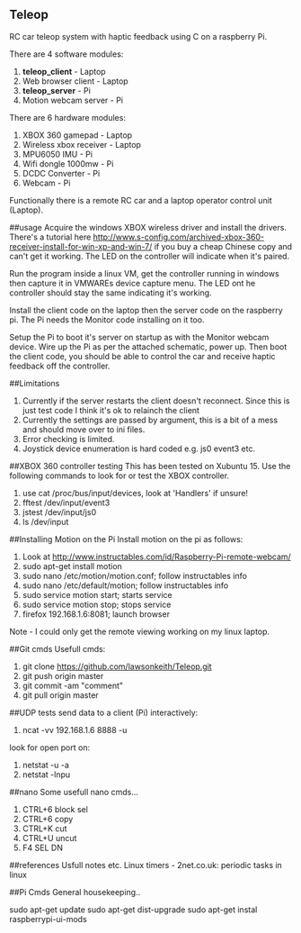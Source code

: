 ## Teleop
RC car teleop system with haptic feedback using C on a raspberry Pi.

There are 4 software modules:

1. **teleop_client**		- Laptop
2. Web browser client		- Laptop 
3. **teleop_server**		- Pi
4. Motion webcam server		- Pi
 
There are 6 hardware modules:

1. XBOX 360 gamepad		- Laptop	
2. Wireless xbox receiver	- Laptop
3. MPU6050 IMU			- Pi
4. Wifi dongle 1000mw		- Pi	
5. DCDC Converter		- Pi
6. Webcam			- Pi

Functionally there is a remote RC car and a laptop operator control unit (Laptop).

##usage
Acquire the windows XBOX wireless driver and install the drivers.  There's a tutorial here http://www.s-config.com/archived-xbox-360-receiver-install-for-win-xp-and-win-7/ if you buy a cheap Chinese copy and can't get it working.
The LED on the controller will indicate when it's paired.

Run the program inside a linux VM, get the controller running in windows then capture it in VMWAREs device capture menu.  The LED ont he controller should stay the same indicating it's working.

Install the client code on the laptop then the server code on the raspberry pi.  The Pi needs the Monitor code installing on it too.

Setup the Pi to boot it's server on startup as with the Monitor webcam device.  Wire up the Pi as per the attached schematic, power up.  Then boot the client code, you should be able to control the car and receive haptic feedback off the controller.


##Limitations
1. Currently if the server restarts the client doesn't reconnect.  Since this is just test code I think it's ok to relainch the client
2. Currently the settings are passed by argument, this is a bit of a mess and should move over to ini files.
3. Error checking is limited.
4. Joystick device enumeration is hard coded e.g. js0 event3 etc.


##XBOX 360 controller testing
This has been tested on Xubuntu 15.  Use the following commands to look for or test the XBOX controller.

1. use cat /proc/bus/input/devices, look at 'Handlers' if unsure!
2. fftest /dev/input/event3
3. jstest /dev/input/js0
4. ls /dev/input
 

##Installing Motion on the Pi
Install motion on the pi as follows:

1. Look at http://www.instructables.com/id/Raspberry-Pi-remote-webcam/
2. sudo apt-get install motion
3. sudo nano /etc/motion/motion.conf; follow instructables info
4. sudo nano /etc/default/motion; follow instructables info
5. sudo service motion start; starts service
6. sudo service motion stop; stops service
7. firefox 192.168.1.6:8081; launch browser
	
Note - I could only get the remote viewing working on my linux laptop.
	
##Git cmds
Usefull cmds:

1. git clone https://github.com/lawsonkeith/Teleop.git
2. git push origin master
3. git commit -am "comment"
4. git pull origin master


##UDP tests
send data to a client (Pi) interactively:

1. ncat -vv 192.168.1.6 8888 -u
	
look for open port on:

1. netstat -u -a
2. netstat -lnpu

##nano
Some usefull nano cmds...

1. CTRL+6 block sel
2. CTRL+6 copy
3. CTRL+K cut
4. CTRL+U uncut
5. F4 		SEL DN

##references
Usfull notes etc.
Linux timers - 2net.co.uk: periodic tasks in linux

##Pi Cmds
General housekeeping..

sudo apt-get update
sudo apt-get dist-upgrade
sudo apt-get instal raspberrypi-ui-mods

